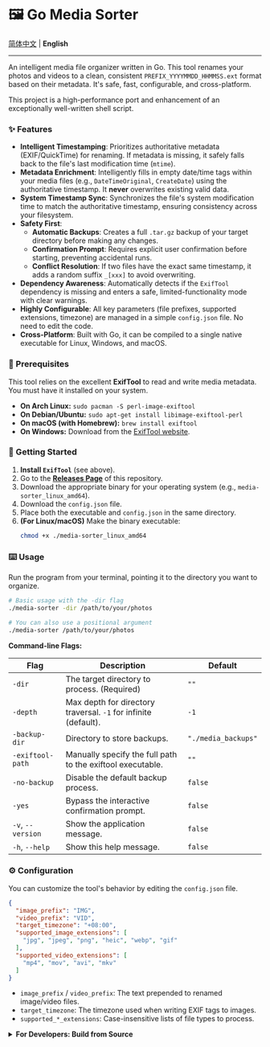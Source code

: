 # 🖼️ Go Media Sorter

[简体中文](./README_zh.md) | **English**

---

An intelligent media file organizer written in Go. This tool renames your photos and videos to a clean, consistent `PREFIX_YYYYMMDD_HHMMSS.ext` format based on their metadata. It's safe, fast, configurable, and cross-platform.

This project is a high-performance port and enhancement of an exceptionally well-written shell script.

### ✨ Features

- **Intelligent Timestamping**: Prioritizes authoritative metadata (EXIF/QuickTime) for renaming. If metadata is missing, it safely falls back to the file's last modification time (`mtime`).
- **Metadata Enrichment**: Intelligently fills in empty date/time tags within your media files (e.g., `DateTimeOriginal`, `CreateDate`) using the authoritative timestamp. It **never** overwrites existing valid data.
- **System Timestamp Sync**: Synchronizes the file's system modification time to match the authoritative timestamp, ensuring consistency across your filesystem.
- **Safety First**:
  - **Automatic Backups**: Creates a full `.tar.gz` backup of your target directory before making any changes.
  - **Confirmation Prompt**: Requires explicit user confirmation before starting, preventing accidental runs.
  - **Conflict Resolution**: If two files have the exact same timestamp, it adds a random suffix `_[xxx]` to avoid overwriting.
- **Dependency Awareness**: Automatically detects if the `ExifTool` dependency is missing and enters a safe, limited-functionality mode with clear warnings.
- **Highly Configurable**: All key parameters (file prefixes, supported extensions, timezone) are managed in a simple `config.json` file. No need to edit the code.
- **Cross-Platform**: Built with Go, it can be compiled to a single native executable for Linux, Windows, and macOS.

### 🔧 Prerequisites

This tool relies on the excellent **ExifTool** to read and write media metadata. You must have it installed on your system.

- **On Arch Linux:** `sudo pacman -S perl-image-exiftool`
- **On Debian/Ubuntu:** `sudo apt-get install libimage-exiftool-perl`
- **On macOS (with Homebrew):** `brew install exiftool`
- **On Windows:** Download from the [ExifTool website](https://exiftool.org/).

### 🚀 Getting Started

1.  **Install `ExifTool`** (see above).
2.  Go to the [**Releases Page**](https://github.com/Cornfy/media-sorter/releases) of this repository.
3.  Download the appropriate binary for your operating system (e.g., `media-sorter_linux_amd64`).
4.  Download the `config.json` file.
5.  Place both the executable and `config.json` in the same directory.
6.  **(For Linux/macOS)** Make the binary executable:
    ```bash
    chmod +x ./media-sorter_linux_amd64
    ```

### ⌨️ Usage

Run the program from your terminal, pointing it to the directory you want to organize.

```bash
# Basic usage with the -dir flag
./media-sorter -dir /path/to/your/photos

# You can also use a positional argument
./media-sorter /path/to/your/photos
```

**Command-line Flags:**

| Flag                | Description                                                      | Default             |
| ------------------- | ---------------------------------------------------------------- | ------------------- |
| `-dir`              | The target directory to process. (Required)                      | `""`                |
| `-depth`            | Max depth for directory traversal. `-1` for infinite (default).  | `-1`                |
| `-backup-dir`       | Directory to store backups.                                      | `"./media_backups"` |
| `-exiftool-path`    | Manually specify the full path to the exiftool executable.       | `""`                |
| `-no-backup`        | Disable the default backup process.                              | `false`             |
| `-yes`              | Bypass the interactive confirmation prompt.                      | `false`             |
| `-v`, `--version`   | Show the application message.                                    | `false`             |
| `-h`, `--help`      | Show this help message.                                          | `false`             |

### ⚙️ Configuration

You can customize the tool's behavior by editing the `config.json` file.

```json
{
  "image_prefix": "IMG",
  "video_prefix": "VID",
  "target_timezone": "+08:00",
  "supported_image_extensions": [
    "jpg", "jpeg", "png", "heic", "webp", "gif"
  ],
  "supported_video_extensions": [
    "mp4", "mov", "avi", "mkv"
  ]
}
```
- `image_prefix` / `video_prefix`: The text prepended to renamed image/video files.
- `target_timezone`: The timezone used when writing EXIF tags to images.
- `supported_*_extensions`: Case-insensitive lists of file types to process.

<details>
<summary><b>For Developers: Build from Source</b></summary>

1.  [Install Go](https://go.dev/doc/install) (version 1.18+).
2.  Clone the repository, and build the optimized binary:
    ```bash
    # Clone the repository
    git clone https://github.com/Cornfy/media-sorter.git

    # navigate into the directory, and build it
    cd media-sorter
    go build -ldflags="-s -w"
    ```
</details>
